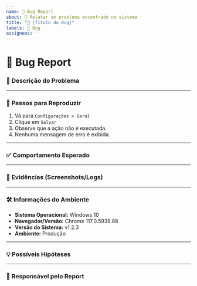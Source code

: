 ```yaml
---
name: 🐞 Bug Report
about: 🚨 Relatar um problema encontrado no sistema
title: "🐞 {Título do Bug}"
labels: 🐞 Bug
assignees: ''
---
```


# 🐞 Bug Report

### 📝 **Descrição do Problema**
<!-- Explique de forma clara e detalhada o problema encontrado. Seja objetivo. -->
<!-- Exemplo: "O botão 'Salvar' na tela de configurações não está funcionando. Ao clicar, nenhuma ação é realizada e não há mensagem de erro." -->

---

### 🔄 **Passos para Reproduzir**
1. Vá para `Configurações > Geral`
2. Clique em `Salvar`
3. Observe que a ação não é executada.
4. Nenhuma mensagem de erro é exibida.

<!-- Detalhe cada passo com precisão para facilitar a reprodução do problema. -->

---

### ✅ **Comportamento Esperado**
<!-- Descreva o comportamento esperado para esta funcionalidade. -->
<!-- Exemplo: "Ao clicar no botão 'Salvar', as configurações deveriam ser armazenadas no banco de dados e uma mensagem de sucesso ('Configurações salvas com sucesso!') deveria aparecer." -->

---

### 📸 **Evidências (Screenshots/Logs)**
<!-- Inclua imagens, vídeos ou logs, se possível, para ajudar na análise do problema. -->
<!-- Exemplo: 
1. Screenshot mostrando o botão clicado.
2. Logs do console do navegador indicando erros (se aplicável). 
-->

---

### 🛠️ **Informações do Ambiente**
- **Sistema Operacional:** Windows 10
- **Navegador/Versão:** Chrome 117.0.5938.88
- **Versão do Sistema:** v1.2.3
- **Ambiente:** Produção

<!-- Certifique-se de incluir informações precisas sobre o ambiente onde o bug foi encontrado. -->

---

### 💡 **Possíveis Hipóteses**
<!-- (Opcional) Inclua possíveis causas do problema ou informações adicionais relevantes. -->
<!-- Exemplo: "O problema pode estar relacionado a uma falha de comunicação com a API no endpoint '/config/save'." -->

---

### 👤 **Responsável pelo Report**
<!-- Informe quem está reportando: (nome ou time). -->
<!-- Exemplo: "João Silva (Time de QA)" -->
